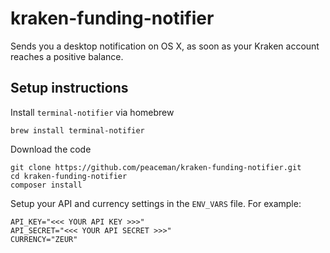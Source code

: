 # kraken-funding-notifier

Sends you a desktop notification on OS X, as soon as your Kraken account reaches a positive balance.

## Setup instructions
Install `terminal-notifier` via homebrew
    
    brew install terminal-notifier
Download the code

    git clone https://github.com/peaceman/kraken-funding-notifier.git
    cd kraken-funding-notifier
    composer install
Setup your API and currency settings in the `ENV_VARS` file. For example:

    API_KEY="<<< YOUR API KEY >>>"
    API_SECRET="<<< YOUR API SECRET >>>"
    CURRENCY="ZEUR"
